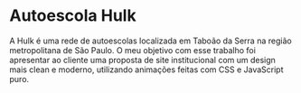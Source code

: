 # Autoescola Hulk

A Hulk é uma rede de autoescolas localizada em Taboão da Serra na região metropolitana de São Paulo. O meu objetivo com esse trabalho foi apresentar ao cliente uma proposta de site institucional com um design mais clean e moderno, utilizando animações feitas com CSS e JavaScript puro.
